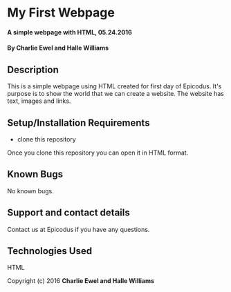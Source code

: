 # My First Webpage

#### A simple webpage with HTML, 05.24.2016

#### By **Charlie Ewel and Halle Williams**

## Description

This is a simple webpage using HTML created for first day of Epicodus. It's purpose is to show the world that we can create a website. The website has text, images and links.

## Setup/Installation Requirements

* clone this repository


Once you clone this repository you can open it in HTML format.

## Known Bugs

No known bugs.

## Support and contact details

Contact us at Epicodus if you have any questions.

## Technologies Used

HTML


Copyright (c) 2016 **Charlie Ewel and Halle Williams**
